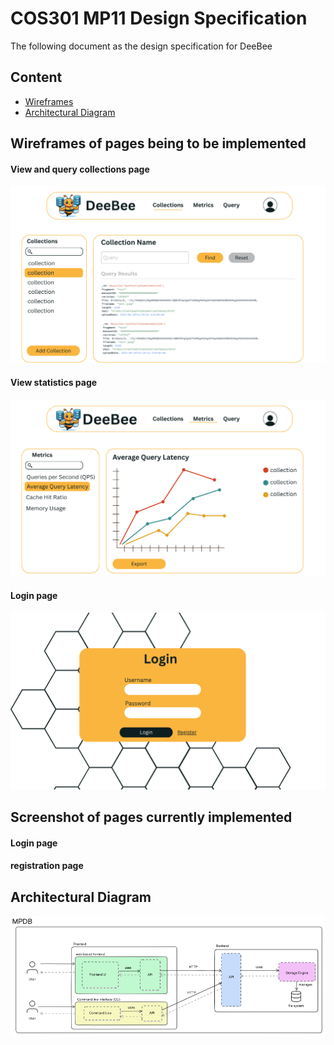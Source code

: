 # COS301 MP11 Design Specification

The following document as the design specification for DeeBee

## Content
* [Wireframes](#wireframes-of-pages-being-to-be-implemented)
* [Architectural Diagram](#architectural-diagram) 

## Wireframes of pages being to be implemented
#### View and query collections page
<img src="collection_page_wireframe.png">

#### View statistics page
<img src="statistics_page_wireframe.png">

#### Login page
<img src="login_wireframe.png">


## Screenshot of pages currently implemented
#### Login page

#### registration page


## Architectural Diagram
<img src="architecture_diagram.png">
